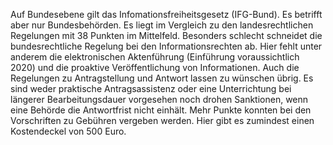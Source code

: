 Auf Bundesebene gilt das Infomationsfreiheitsgesetz (IFG-Bund). Es betrifft aber nur Bundesbehörden.
Es liegt im Vergleich zu den landesrechtlichen Regelungen mit 38 Punkten im Mittelfeld.
Besonders schlecht schneidet die bundesrechtliche Regelung bei den Informationsrechten ab. Hier
fehlt unter anderem die elektronischen Aktenführung (Einführung voraussichtlich 2020) und die
proaktive Veröffentlichung von Informationen. Auch die Regelungen zu Antragstellung und Antwort
lassen zu wünschen übrig. Es sind weder praktische Antragsassistenz oder eine Unterrichtung
bei längerer Bearbeitungsdauer vorgesehen noch drohen Sanktionen, wenn eine Behörde die
Antwortfrist nicht einhält. Mehr Punkte konnten bei den Vorschriften zu Gebühren vergeben
werden. Hier gibt es zumindest einen Kostendeckel von 500 Euro.

